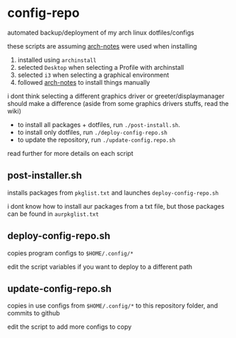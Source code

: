 # config-repo
automated backup/deployment of my arch linux dotfiles/configs

these scripts are assuming [arch-notes](https://github.com/gfriesen98/config-repo/blob/main/arch-notes.md) were used when installing

1. installed using `archinstall`
2. selected `Desktop` when selecting a Profile with archinstall
3. selected `i3` when selecting a graphical environment
4. followed [arch-notes](https://github.com/gfriesen98/config-repo/blob/main/arch-notes.md#minimal-install-notes) to install things manually

i dont think selecting a different graphics driver or greeter/displaymanager should make a difference (aside from some graphics drivers stuffs, read the wiki)

- to install all packages + dotfiles, run `./post-install.sh`.
- to install only dotfiles, run `./deploy-config-repo.sh`
- to update the repository, run `./update-config.repo.sh`

read further for more details on each script

## post-installer.sh
installs packages from `pkglist.txt` and launches `deploy-config-repo.sh`

i dont know how to install aur packages from a txt file, but those packages can be
found in `aurpkglist.txt`

## deploy-config-repo.sh
copies program configs to `$HOME/.config/*`

edit the script variables if you want to deploy to a different path

## update-config-repo.sh
copies in use configs from `$HOME/.config/*` to this repository folder, and
commits to github

edit the script to add more configs to copy

